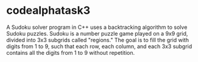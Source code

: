# codealphatask3
A Sudoku solver program in C++ uses a backtracking algorithm to solve Sudoku puzzles. Sudoku is a number puzzle game played on a 9x9 grid, divided into 3x3 subgrids called "regions." The goal is to fill the grid with digits from 1 to 9, such that each row, each column, and each 3x3 subgrid contains all the digits from 1 to 9 without repetition.
